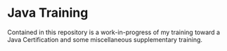 Java Training
=============

Contained in this repository is a work-in-progress of my training toward a Java Certification and some miscellaneous supplementary training.
